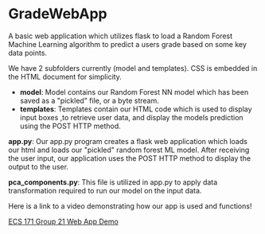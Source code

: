 # GradeWebApp
A basic web application which utilizes flask to load a Random Forest Machine Learning algorithm to predict a users grade based on some key data points. 

We have 2 subfolders currently (model and templates). CSS is embedded in the HTML document for simplicity.
- **model**: Model contains our Random Forest NN model which has been saved as a "pickled" file, or a byte stream.
- **templates**: Templates contain our HTML code which is used to display input boxes ,to retrieve user data, and display the models prediction using the POST HTTP method.

**app.py**: Our app.py program creates a flask web application which loads our html and loads our "pickled" random forest ML model. After receiving the user input, our application uses the POST HTTP method to display the output to the user.

**pca_components.py**: This file is utilized in app.py to apply data transformation required to run our model on the input data.

Here is a link to a video demonstrating how our app is used and functions!

[ECS 171 Group 21 Web App Demo](https://www.youtube.com/watch?v=KV83YQVV7es)
